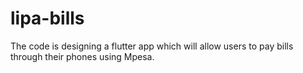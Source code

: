 # lipa-bills
The code is designing a flutter app which will allow users to pay bills through their phones using Mpesa.
